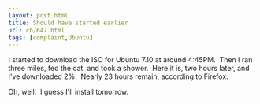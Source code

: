 ```yaml
---
layout: post.html
title: Should have started earlier
url: ch/647.html
tags: [complaint,Ubuntu]
---
```

I started to download the ISO for Ubuntu 7.10 at around 4:45PM.  Then I ran three miles, fed the cat, and took a shower.  Here it is, two hours later, and I've downloaded 2%.  Nearly 23 hours remain, according to Firefox.

Oh, well.  I guess I'll install tomorrow.
